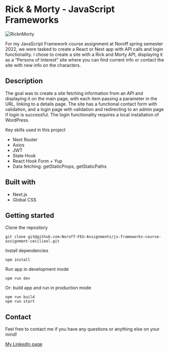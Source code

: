 # Rick & Morty - JavaScript Frameworks

![RicknMorty](https://user-images.githubusercontent.com/71260714/172363167-da7a9171-7ba1-42ca-95e7-84c218b3368c.jpg)

For my JavaScript Framework course assignment at Noroff spring semester 2022, we were tasked to create a React or Next app with API calls and login functionality. I chose to create a site with a Rick and Morty API, displaying it as a “Persons of Interest” site where you can find current info or contact the site with new info on the characters.

## Description
The goal was to create a site fetching information from an API and displaying it on the main page, with each item passing a parameter in the URL, linking to a details page. The site has a functional contact form with validation, and a login page with validation and redirecting to an admin page if login is successful. The login functionality requires a local installation of WordPress.

Key skills used in this project
-	Next Router
-	Axios
-	JWT
-	State Hook
-	React Hook Form + Yup
-	Data fetching: getStaticProps, getStaticPaths

## Built with
- Next.js
- Global CSS

## Getting started

Clone the repository
```
git clone git@github.com:Noroff-FEU-Assignments/js-frameworks-course-assignment-cecilieol.git
```

Install dependencies
```
npm install
```

Run app in development mode
```
npm run dev
```

Or: build app and run in production mode

```
npm run build
npm run start
```

## Contact
Feel free to contact me if you have any questions or anything else on your mind!

[My LinkedIn page](https://www.linkedin.com/in/cecilie-hovde-olsen/)


